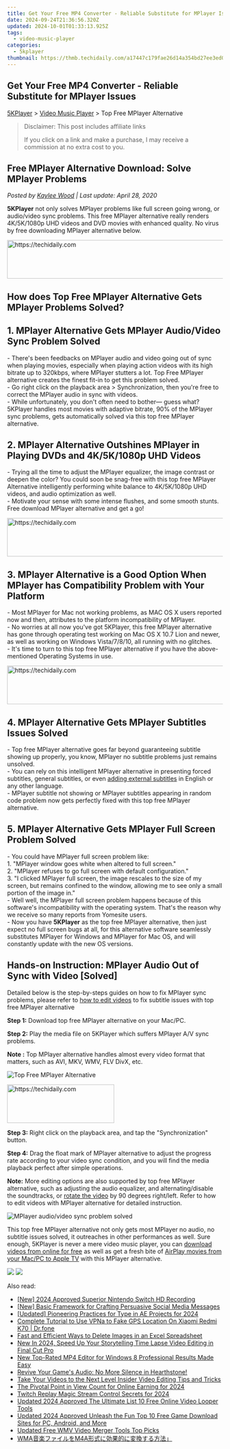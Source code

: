 ```yaml
---
title: Get Your Free MP4 Converter - Reliable Substitute for MPlayer Issues
date: 2024-09-24T21:36:56.320Z
updated: 2024-10-01T01:33:13.925Z
tags:
  - video-music-player
categories:
  - 5kplayer
thumbnail: https://thmb.techidaily.com/a17447c179fae26d14a354bd27ee3ed0db51405b2a49b0c58b6a37168dddbfaf.jpg
---
```


## Get Your Free MP4 Converter - Reliable Substitute for MPlayer Issues

[5KPlayer](https://tools.techidaily.com/5kplayer/products/) \> [Video Music Player](https://tools.techidaily.com/5kplayer/video-music-player/) \> Top Free MPlayer Alternative

>  Disclaimer: This post includes affiliate links
>
>  If you click on a link and make a purchase, I may receive a commission at no extra cost to you.
>

## Free MPlayer Alternative Download: Solve MPlayer Problems

 _Posted by [Kaylee Wood](https://www.quora.com/profile/Amanda-Hu-21) | Last update: April 28, 2020_ 

**5KPlayer** not only solves MPlayer problems like full screen going wrong, or audio/video sync problems. This free MPlayer alternative really renders 4K/5K/1080p UHD videos and DVD movies with enhanced quality. No virus by free downloading MPlayer alternative below.

<!-- affiliate ads begin -->
<a href="https://appsumo.8odi.net/c/5597632/2105860/7443" target="_top" id="2105860">
  <img src="//a.impactradius-go.com/display-ad/7443-2105860" border="0" alt="https://techidaily.com" width="728" height="90"/>
</a>
<img height="0" width="0" src="https://appsumo.8odi.net/i/5597632/2105860/7443" style="position:absolute;visibility:hidden;" border="0" />
<!-- affiliate ads end -->

## How does Top Free MPlayer Alternative Gets MPlayer Problems Solved?

## 1\. MPlayer Alternative Gets MPlayer Audio/Video Sync Problem Solved

\- There's been feedbacks on MPlayer audio and video going out of sync when playing movies, especially when playing action videos with its high bitrate up to 320kbps, where MPlayer stutters a lot. Top Free MPlayer alternative creates the finest fit-in to get this problem solved.  
 \- Go right click on the playback area > Synchronization, then you're free to correct the MPlayer audio in sync with videos.  
 \- While unfortunately, you don't often need to bother— guess what? 5KPlayer handles most movies with adaptive bitrate, 90% of the MPlayer sync problems, gets automatically solved via this top free MPlayer alternative.

## 2\. MPlayer Alternative Outshines MPlayer in Playing DVDs and 4K/5K/1080p UHD Videos

\- Trying all the time to adjust the MPlayer equalizer, the image contrast or deepen the color? You could soon be snag-free with this top free MPlayer Alternative intelligently performing white balance to 4K/5K/1080p UHD videos, and audio optimization as well.  
 \- Motivate your sense with some intense flushes, and some smooth stunts. Free download MPlayer alternative and get a go!

<!-- affiliate ads begin -->
<a href="https://appsumo.8odi.net/c/5597632/2144283/7443" target="_top" id="2144283">
  <img src="//a.impactradius-go.com/display-ad/7443-2144283" border="0" alt="https://techidaily.com" width="600" height="90"/>
</a>
<img height="0" width="0" src="https://appsumo.8odi.net/i/5597632/2144283/7443" style="position:absolute;visibility:hidden;" border="0" />
<!-- affiliate ads end -->

## 3\. MPlayer Alternative is a Good Option When MPlayer has Compatibility Problem with Your Platform

\- Most MPlayer for Mac not working problems, as MAC OS X users reported now and then, attributes to the platform incompatibility of MPlayer.   
 \- No worries at all now you've got 5KPlayer, this free MPlayer alternative has gone through operating test working on Mac OS X 10.7 Lion and newer, as well as working on Windows Vista/7/8/10, all running with no glitches.  
 \- It's time to turn to this top free MPlayer alternative if you have the above-mentioned Operating Systems in use.

<!-- affiliate ads begin -->
<a href="https://appsumo.8odi.net/c/5597632/2130885/7443" target="_top" id="2130885">
  <img src="//a.impactradius-go.com/display-ad/7443-2130885" border="0" alt="https://techidaily.com" width="600" height="90"/>
</a>
<img height="0" width="0" src="https://appsumo.8odi.net/i/5597632/2130885/7443" style="position:absolute;visibility:hidden;" border="0" />
<!-- affiliate ads end -->

## 4\. MPlayer Alternative Gets MPlayer Subtitles Issues Solved

\- Top free MPlayer alternative goes far beyond guaranteeing subtitle showing up properly, you know, MPlayer no subtitle problems just remains unsolved.  
 \- You can rely on this intelligent MPlayer alternative in presenting forced subtitles, general subtitles, or even [adding external subtitles](https://tools.techidaily.com/5kplayer/video-music-player/) in English or any other language.  
 \- MPlayer subtitle not showing or MPlayer subtitles appearing in random code problem now gets perfectly fixed with this top free MPlayer alternative.

## 5\. MPlayer Alternative Gets MPlayer Full Screen Problem Solved

\- You could have MPlayer full screen problem like:  
1\. "MPlayer window goes white when altered to full screen."  
2\. "MPlayer refuses to go full screen with default configuration."  
3\. "I clicked MPlayer full screen, the image rescales to the size of my screen, but remains confined to the window, allowing me to see only a small portion of the image in."  
\- Well well, the MPlayer full screen problem happens because of this software's incompatibility with the operating system. That's the reason why we receive so many reports from Yomesite users.  
\- Now you have **5KPlayer** as the top free MPlayer alternative, then just expect no full screen bugs at all, for this alternative software seamlessly substitutes MPlayer for Windows and MPlayer for Mac OS, and will constantly update with the new OS versions.

## Hands-on Instruction: MPlayer Audio Out of Sync with Video \[Solved\]

Detailed below is the step-by-steps guides on how to fix MPlayer sync problems, please refer to [how to edit videos](https://tools.techidaily.com/5kplayer/video-music-player/) to fix subtitle issues with top free MPlayer alternative

**Step 1:** Download top free MPlayer alternative on your Mac/PC.

**Step 2:** Play the media file on 5KPlayer which suffers MPlayer A/V sync problems.

**Note :** Top MPlayer alternative handles almost every video format that matters, such as AVI, MKV, WMV, FLV DivX, etc.

![Top Free MPlayer Alternative](https://www.5kplayer.com/video-music-player/img/5kplayer-mplayer-alternative-yxt-052801.jpg) 

<!-- affiliate ads begin -->
<a href="https://bluettius.sjv.io/c/5597632/2139108/17108" target="_top" id="2139108">
  <img src="//a.impactradius-go.com/display-ad/17108-2139108" border="0" alt="https://techidaily.com" width="250" height="90"/>
</a>
<img height="0" width="0" src="https://bluettius.sjv.io/i/5597632/2139108/17108" style="position:absolute;visibility:hidden;" border="0" />
<!-- affiliate ads end -->

**Step 3:** Right click on the playback area, and tap the "Synchronization" button.

**Step 4:** Drag the float mark of MPlayer alternative to adjust the progress rate according to your video sync condition, and you will find the media playback perfect after simple operations.

**Note:** More editing options are also supported by top free MPlayer alternative, such as adjusting the audio equalizer, and alternating/disable the soundtracks, or [rotate the video](https://tools.techidaily.com/5kplayer/video-music-player/) by 90 degrees right/left. Refer to how to edit videos with MPlayer alternative for detailed instruction. 

![MPlayer audio/video sync problem solved](https://www.5kplayer.com/video-music-player/img/5kplayer-mplayer-alternative-yxt-052802.jpg) 

This top free MPlayer alternative not only gets most MPlayer no audio, no subtitle issues solved, it outreaches in other performances as well. Sure enough, 5KPlayer is never a mere video music player, you can [download videos from online for free](https://tools.techidaily.com/5kplayer/youtube-download/) as well as get a fresh bite of [AirPlay movies from your Mac/PC to Apple TV](https://tools.techidaily.com/5kplayer/airplay/) with this MPlayer alternative.

[![](https://www.5kplayer.com/video-music-player/../button/freedownwhitewin.png)](https://tools.techidaily.com/5kplayer/products/) [![](https://www.5kplayer.com/video-music-player/../button/freedownbackmac.png)](https://tools.techidaily.com/5kplayer/products/)

<ins class="adsbygoogle"
     style="display:block"
     data-ad-format="autorelaxed"
     data-ad-client="ca-pub-7571918770474297"
     data-ad-slot="1223367746"></ins>

<ins class="adsbygoogle"
     style="display:block"
     data-ad-client="ca-pub-7571918770474297"
     data-ad-slot="8358498916"
     data-ad-format="auto"
     data-full-width-responsive="true"></ins>

<span class="atpl-alsoreadstyle">Also read:</span>
<div><ul>
<li><a href="https://video-screen-grab.techidaily.com/new-2024-approved-superior-nintendo-switch-hd-recording/"><u>[New] 2024 Approved Superior Nintendo Switch HD Recording</u></a></li>
<li><a href="https://facebook-video-content.techidaily.com/new-basic-framework-for-crafting-persuasive-social-media-messages/"><u>[New] Basic Framework for Crafting Persuasive Social Media Messages</u></a></li>
<li><a href="https://fox-cloud.techidaily.com/updated-pioneering-practices-for-type-in-ae-projects-for-2024/"><u>[Updated] Pioneering Practices for Type in AE Projects for 2024</u></a></li>
<li><a href="https://fake-location.techidaily.com/complete-tutorial-to-use-vpna-to-fake-gps-location-on-xiaomi-redmi-k70-drfone-by-drfone-virtual-android/"><u>Complete Tutorial to Use VPNa to Fake GPS Location On Xiaomi Redmi K70 | Dr.fone</u></a></li>
<li><a href="https://win-able.techidaily.com/fast-and-efficient-ways-to-delete-images-in-an-excel-spreadsheet/"><u>Fast and Efficient Ways to Delete Images in an Excel Spreadsheet</u></a></li>
<li><a href="https://video-ai-editor.techidaily.com/new-in-2024-speed-up-your-storytelling-time-lapse-video-editing-in-final-cut-pro/"><u>New In 2024, Speed Up Your Storytelling Time Lapse Video Editing in Final Cut Pro</u></a></li>
<li><a href="https://video-ai-editor.techidaily.com/new-top-rated-mp4-editor-for-windows-8-professional-results-made-easy/"><u>New Top-Rated MP4 Editor for Windows 8 Professional Results Made Easy</u></a></li>
<li><a href="https://sound-issues.techidaily.com/1723015317332-revive-your-games-audio-no-more-silence-in-hearthstone/"><u>Revive Your Game's Audio: No More Silence in Hearthstone!</u></a></li>
<li><a href="https://video-ai-editor.techidaily.com/take-your-videos-to-the-next-level-insider-video-editing-tips-and-tricks/"><u>Take Your Videos to the Next Level Insider Video Editing Tips and Tricks</u></a></li>
<li><a href="https://facebook-video-share.techidaily.com/the-pivotal-point-in-view-count-for-online-earning-for-2024/"><u>The Pivotal Point in View Count for Online Earning for 2024</u></a></li>
<li><a href="https://some-approaches.techidaily.com/twitch-replay-magic-stream-control-secrets-for-2024/"><u>Twitch Replay Magic Stream Control Secrets for 2024</u></a></li>
<li><a href="https://video-ai-editor.techidaily.com/updated-2024-approved-the-ultimate-list-10-free-online-video-looper-tools/"><u>Updated 2024 Approved The Ultimate List 10 Free Online Video Looper Tools</u></a></li>
<li><a href="https://video-ai-editor.techidaily.com/updated-2024-approved-unleash-the-fun-top-10-free-game-download-sites-for-pc-android-and-more/"><u>Updated 2024 Approved Unleash the Fun Top 10 Free Game Download Sites for PC, Android, and More</u></a></li>
<li><a href="https://video-ai-editor.techidaily.com/updated-free-wmv-video-merger-tools-top-picks/"><u>Updated Free WMV Video Merger Tools Top Picks</u></a></li>
<li><a href="https://win-howtos.techidaily.com/wmam4a/"><u>WMA音楽ファイルをM4A形式に効果的に変換する方法」</u></a></li>
</ul></div>

